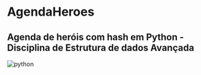 # AgendaHeroes
## Agenda de heróis com hash em Python - Disciplina de Estrutura de dados Avançada

<img align="center" alt="python"
     src="https://img.shields.io/badge/Python-3776AB?style=for-the-badge&logo=python&logoColor=white">
